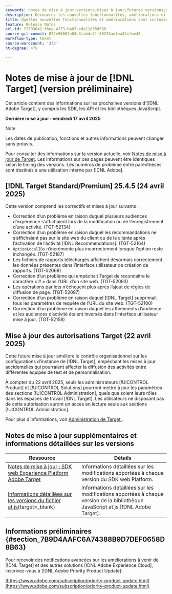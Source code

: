 ```yaml
---
keywords: notes de mise à jour;versions;mises à jour;futures versions;améliorations;nouvelles fonctionnalités;correctifs;mises à jour;version préliminaire;accès anticipé
description: Découvrez les nouvelles fonctionnalités, améliorations et correctifs de la prochaine version dʼ [!DNL Adobe Target], notamment les SDK, les API et les bibliothèques JavaScript.
title: Quelles nouvelles fonctionnalités et améliorations sont incluses dans la prochaine version de [!DNL Target] ?
feature: Release Notes
exl-id: f2783042-f6ee-4f73-b487-ede11d55d530
source-git-commit: 872e56662e04e3fabda7ff38233adfea32efbe48
workflow-type: tm+mt
source-wordcount: '373'
ht-degree: 47%

---
```


# Notes de mise à jour de [!DNL Target] (version préliminaire)

Cet article contient des informations sur les prochaines versions d’[!DNL Adobe Target], y compris les SDK, les API et les bibliothèques JavaScript.

**Dernière mise à jour : vendredi 17 avril 2025**

>[!NOTE]
>
>Les dates de publication, fonctions et autres informations peuvent changer sans préavis.
>
>Pour consulter des informations sur la version actuelle, voir [Notes de mise à jour de Target](release-notes.md). Les informations sur ces pages peuvent être identiques selon le timing des versions. Les numéros de problème entre parenthèses sont destinés à une utilisation interne par [!DNL Adobe].

## [!DNL Target Standard/Premium] 25.4.5 (24 avril 2025)

Cette version comprend les correctifs et mises à jour suivants :

* Correction d’un problème en raison duquel plusieurs audiences d’expérience s’affichaient lors de la modification ou de l’enregistrement d’une activité. (TGT-52134)
* Correction d’un problème en raison duquel les recommandations ne s’affichaient pas sur le site web du client ou de la cliente après l’activation de l’activité [!DNL Recommendations]. (TGT-52164)
* `OptionLocalIDs` n’incrémente plus incorrectement lorsque l’option reste inchangée. (TGT-52187)
* Les fichiers de rapports téléchargés affichent désormais correctement les données présentes dans l’interface utilisateur de création de rapports. (TGT-52068)
* Correction d’un problème qui empêchait Target de reconnaître le caractère « # » dans l’URL d’un site web. (TGT-52093)
* Les opérations par lots n’échouent plus après l’ajout de règles de diffusion de page. (TGT-52097)
* Correction d’un problème en raison duquel [!DNL Target] supprimait tous les paramètres de requête de l’URL du site web. (TGT-52100)
* Correction d’un problème en raison duquel les affinements d’audience et les audiences d’activité étaient inversés dans l’interface utilisateur mise à jour. (TGT-52158)

## Mise à jour des autorisations Target (22 avril 2025)

Cette future mise à jour améliore le contrôle organisationnel sur les configurations d’instance de [!DNL Target], empêchant les mises à jour accidentelles qui pourraient affecter la diffusion des activités entre différentes équipes de test et de personnalisation.

À compter du 22 avril 2025, seuls les administrateurs [!UICONTROL Product] et [!UICONTROL Solutions] pourront mettre à jour les paramètres des sections [!UICONTROL Administration], quels que soient leurs rôles dans les espaces de travail [!DNL Target]. Les utilisateurs ne disposant pas de cette autorisation auront un accès en lecture seule aux sections [!UICONTROL Administration].

Pour plus d’informations, voir [ Administration de Target ](/help/main/administrating-target/start-target.md).

## Notes de mise à jour supplémentaires et informations détaillées sur les versions

| Ressource | Détails |
|--- |--- |
| [Notes de mise à jour : SDK web Experience Platform Adobe Target](https://experienceleague.adobe.com/docs/experience-platform/edge/release-notes.html?lang=fr) | Informations détaillées sur les modifications apportées à chaque version du SDK web Platform. |
| [Informations détaillées sur les versions du fichier at.js](https://experienceleague.adobe.com/docs/target-dev/developer/client-side/at-js-implementation/target-atjs-versions.html?lang=fr){target=_blank} | Informations détaillées sur les modifications apportées à chaque version de la bibliothèque JavaScript at.js [!DNL Adobe Target]. |

## Informations préliminaires {#section_7B9D4AAFC6A74388B9D7DEF0658D8B63}

Pour recevoir des notifications avancées sur les améliorations à venir de [!DNL Target] et des autres solutions [!DNL Adobe Experience Cloud], inscrivez-vous à [!DNL Adobe Priority Product Update]:

[https://www.adobe.com/subscription/priority-product-update.html](https://www.adobe.com/subscription/priority-product-update.html)
